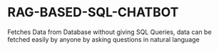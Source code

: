 # RAG-BASED-SQL-CHATBOT
Fetches Data from Database without giving SQL Queries, data can be fetched easily by anyone by asking questions in natural language
